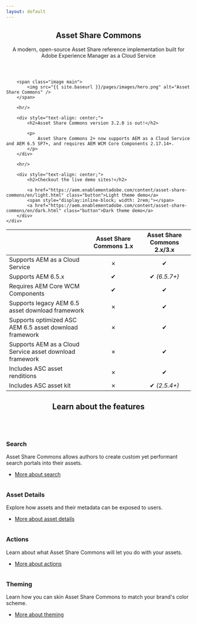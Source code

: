 ```yaml
---
layout: default
---
```


<section>
    <div class="content">
        <header class="main">
            <h1>Asset Share Commons</h1>
            <p>A modern, open-source Asset Share reference implementation built for Adobe Experience Manager as a Cloud Service</p>
        </header>
        
        <span class="image main">
            <img src="{{ site.baseurl }}/pages/images/hero.png" alt="Asset Share Commons" />
        </span>

        <hr/>

        <div style="text-align: center;">
            <h2>Asset Share Commons version 3.2.0 is out!</h2>

            <p>
                Asset Share Commons 2+ now supports AEM as a Cloud Service and AEM 6.5 SP7+, and requires AEM WCM Core Components 2.17.14+.
            </p>
        </div>

        <hr/>

        <div style="text-align: center;">
            <h2>Checkout the live demo sites!</h2>

            <a href="https://aem.enablementadobe.com/content/asset-share-commons/en/light.html" class="button">Light theme demo</a>
            <span style="display:inline-block; width: 2rem;"></span>
            <a href="https://aem.enablementadobe.com/content/asset-share-commons/en/dark.html" class="button">Dark theme demo</a>
        </div>
    </div>
</section>


<!-- Feature table -->

|                                                          | Asset Share Commons 1.x | Asset Share Commons 2.x/3.x |
|----------------------------------------------------------|:-----------------------:|:-----------------------:|
| Supports AEM as a Cloud Service                          |            ✗            |            ✔            |
| Supports AEM 6.5.x                                       |            ✔            |       ✔ _(6.5.7+)_      |
| Requires AEM Core WCM Components                         |            ✔            |            ✔            |
| Supports legacy AEM 6.5 asset download framework         |            ✗            |            ✔            |
| Supports optimized ASC AEM 6.5 asset download framework  |            ✗            |            ✔            |
| Supports AEM as a Cloud Service asset download framework |            ✗            |            ✔            |
| Includes ASC asset renditions                            |            ✗            |            ✔            |
| Includes ASC asset kit                                   |            ✗            |       ✔ _(2.5.4+)_      |


<!-- Section -->
<section>
    <header class="major">
        <h2>Learn about the features</h2>
    </header>
    <div class="posts">
        <article>
            <a href="{{ site.baseurl }}/pages/search" class="image"><img src="{{ site.baseurl }}/pages/images/learn-more/search.png" alt="" /></a>
            <h3>Search</h3>
            <p>Asset Share Commons allows authors to create custom yet performant search portals into their assets.</p>
            <ul class="actions">
                <li><a href="{{ site.baseurl }}/pages/search" class="button">More about search</a></li>
            </ul>
        </article>
        <article>
            <a href="{{ site.baseurl }}/pages/details" class="image"><img src="{{ site.baseurl }}/pages/images/learn-more/details.png" alt="" /></a>
            <h3>Asset Details</h3>
            <p>Explore how assets and their metadata can be exposed to users.</p>
            <ul class="actions">
                <li><a href="{{ site.baseurl }}/pages/details" class="button">More about asset details</a></li>
            </ul>
        </article>
        <article>
            <a href="{{ site.baseurl }}/pages/actions" class="image"><img src="{{ site.baseurl }}/pages/images/learn-more/actions.png" alt="" /></a>
            <h3>Actions</h3>
            <p>Learn about what Asset Share Commons will let you do with your assets.</p>
            <ul class="actions">
                <li><a href="{{ site.baseurl }}/pages/actions" class="button">More about actions</a></li>
            </ul>
        </article>
        <article>
            <a href="{{ site.baseurl }}/pages/development/theming" class="image"><img src="{{ site.baseurl }}/pages/images/learn-more/theming.png" alt="" /></a>
            <h3>Theming</h3>
            <p>Learn how you can skin Asset Share Commons to match your brand's color scheme.</p>
            <ul class="actions">
                <li><a href="{{ site.baseurl }}/pages/development/theming" class="button">More about theming</a></li>
            </ul>
        </article>  
    </div>        
<section>        
        
    
